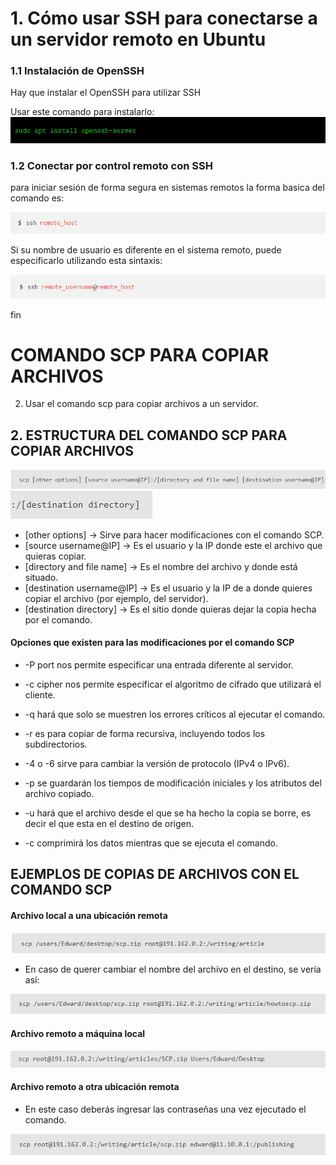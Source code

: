 # 1. Cómo usar SSH para conectarse a un servidor remoto en Ubuntu

### 1.1 Instalación de OpenSSH
Hay que instalar el OpenSSH para utilizar SSH

Usar este comando para instalarlo:
![](images/doc5/doc5_comando_ssh_instalacion.png)
### 1.2 Conectar por control remoto con SSH

para iniciar sesión de forma segura en sistemas remotos la forma basica del comando es:

![](images/doc5/doc5_comando_ssh_basica.png)

Si su nombre de usuario es diferente en el sistema remoto, puede especificarlo utilizando esta sintaxis:

![](images/doc5/doc5_comando_ssh_especifica.png)

fin

# COMANDO SCP PARA COPIAR ARCHIVOS

2. Usar el comando scp para copiar archivos a un servidor.

## 2. ESTRUCTURA DEL COMANDO SCP PARA COPIAR ARCHIVOS

 ![](images/doc5/doc5_comando_scp_part1.png)![](images/doc5/doc5_comando_scp_part2.png)

- [other options] -> Sirve para hacer modificaciones con el comando SCP.
- [source username@IP] -> Es el usuario y la IP donde este el archivo que quieras copiar.
- [directory and file name] -> Es el nombre del archivo y donde está situado.
- [destination username@IP] -> Es el usuario y la IP de a donde quieres copiar el archivo (por ejemplo, del servidor).
- [destination directory] -> Es el sitio donde quieras dejar la copia hecha por el comando.

#### Opciones que existen para las modificaciones por el comando SCP

- -P port nos permite especificar una entrada diferente al servidor.

- -c cipher nos permite especificar el algoritmo de cifrado que utilizará el cliente.

- -q hará que solo se muestren los errores críticos al ejecutar el comando.

- -r es para copiar de forma recursiva, incluyendo todos los subdirectorios.

- -4 o -6 sirve para cambiar la versión de protocolo (IPv4 o IPv6).

- -p se guardarán los tiempos de modificación iniciales y los atributos del archivo copiado.

- -u hará que el archivo desde el que se ha hecho la copia se borre, es decir el que esta en el destino de origen.

- -c comprimirá los datos mientras que se ejecuta el comando.

## EJEMPLOS DE COPIAS DE ARCHIVOS CON EL COMANDO SCP

#### Archivo local a una ubicación remota

![](images/doc5/doc5_comando_scp_local_remoto.png)

 - En caso de querer cambiar el nombre del archivo en el destino, se vería así:

![](images/doc5/doc5_comando_scp_local_remoto_cambiar_nombre.png)

#### Archivo remoto a máquina local

![](images/doc5/doc5_comando_scp_remoto_maquina_local.png)

#### Archivo remoto a otra ubicación remota

 - En este caso deberás ingresar las contraseñas una vez ejecutado el comando.
 
![](images/doc5/doc5_comando_scp_remoto_remoto.png)


